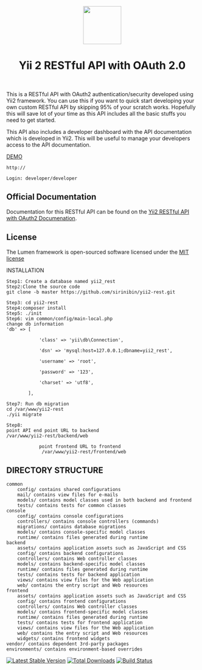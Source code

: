 <p align="center">
    <a href="https://github.com/yiisoft" target="_blank">
        <img src="https://avatars0.githubusercontent.com/u/993323" height="100px">
    </a>
    <h1 align="center">Yii 2 RESTful API with OAuth 2.0 </h1>
    <br>
</p>

This is a RESTful API with OAuth2 authentication/security developed using Yii2 framework.
You can use this if you want to quick start developing your own custom RESTful API by skipping 95% of your scratch works.
Hopefully this will save lot of your time as this API includes all the basic stuffs you need to get started.

This API also includes a developer dashboard with the API documentation which is developed in Yii2. This will be useful to manage your developers access to the API documentation.

[DEMO](http://)

```
http://

Login: developer/developer
```

## Official Documentation

Documentation for this RESTful API can be found on the [Yii2 RESTful API with OAuth2 Documenation]().

## License

The Lumen framework is open-sourced software licensed under the [MIT license](http://opensource.org/licenses/MIT)

INSTALLATION

```
Step1: Create a database named yii2_rest
Step2:Clone the source code
git clone -b master https://github.com/sirinibin/yii2-rest.git

Step3: cd yii2-rest
Step4:composer install
Step5: ./init
Step6: vim common/config/main-local.php
change db information
'db' => [

            'class' => 'yii\db\Connection',

            'dsn' => 'mysql:host=127.0.0.1;dbname=yii2_rest',

            'username' => 'root',

            'password' => '123',

            'charset' => 'utf8',

        ],

Step7: Run db migration
cd /var/www/yii2-rest
./yii migrate

Step8:
point API end point URL to backend
/var/www/yii2-rest/backend/web

            point frontend URL to frontend
             /var/www/yii2-rest/frontend/web
```

## DIRECTORY STRUCTURE

```
common
    config/ contains shared configurations
    mail/ contains view files for e-mails
    models/ contains model classes used in both backend and frontend
    tests/ contains tests for common classes
console
    config/ contains console configurations
    controllers/ contains console controllers (commands)
    migrations/ contains database migrations
    models/ contains console-specific model classes
    runtime/ contains files generated during runtime
backend
    assets/ contains application assets such as JavaScript and CSS
    config/ contains backend configurations
    controllers/ contains Web controller classes
    models/ contains backend-specific model classes
    runtime/ contains files generated during runtime
    tests/ contains tests for backend application
    views/ contains view files for the Web application
    web/ contains the entry script and Web resources
frontend
    assets/ contains application assets such as JavaScript and CSS
    config/ contains frontend configurations
    controllers/ contains Web controller classes
    models/ contains frontend-specific model classes
    runtime/ contains files generated during runtime
    tests/ contains tests for frontend application
    views/ contains view files for the Web application
    web/ contains the entry script and Web resources
    widgets/ contains frontend widgets
vendor/ contains dependent 3rd-party packages
environments/ contains environment-based overrides
```

[![Latest Stable Version](https://poser.pugx.org/yiisoft/yii2-app-advanced/v/stable.png)](https://packagist.org/packages/yiisoft/yii2-app-advanced)
[![Total Downloads](https://poser.pugx.org/yiisoft/yii2-app-advanced/downloads.png)](https://packagist.org/packages/yiisoft/yii2-app-advanced)
[![Build Status](https://travis-ci.org/yiisoft/yii2-app-advanced.svg?branch=master)](https://travis-ci.org/yiisoft/yii2-app-advanced)

```

```
